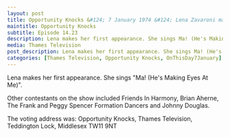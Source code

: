```yaml
---
layout: post
title: Opportunity Knocks &#124; 7 January 1974 &#124; Lena Zavaroni makes her first appearance
maintitle: Opportunity Knocks
subtitle: Episode 14.23 
description: Lena makes her first appearance. She sings Ma! (He's Making Eyes At Me).
media: Thames Television
post_description: Lena makes her first appearance. She sings Ma! (He's Making Eyes At Me).
categories: [Thames Television, Opportunity Knocks, OnThisDay7January]
---
```


Lena makes her first appearance. She sings "Ma! (He's Making Eyes At Me)".

Other contestants on the show included Friends In Harmony, Brian Aherne, The Frank and Peggy Spencer Formation Dancers and Johnny Douglas.

The voting address was:
Opportunity Knocks,
Thames Television,
Teddington Lock,
Middlesex TW11 9NT

